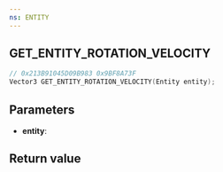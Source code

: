 ```yaml
---
ns: ENTITY
---
```

## GET_ENTITY_ROTATION_VELOCITY

```c
// 0x213B91045D09B983 0x9BF8A73F
Vector3 GET_ENTITY_ROTATION_VELOCITY(Entity entity);
```


## Parameters
* **entity**: 

## Return value
